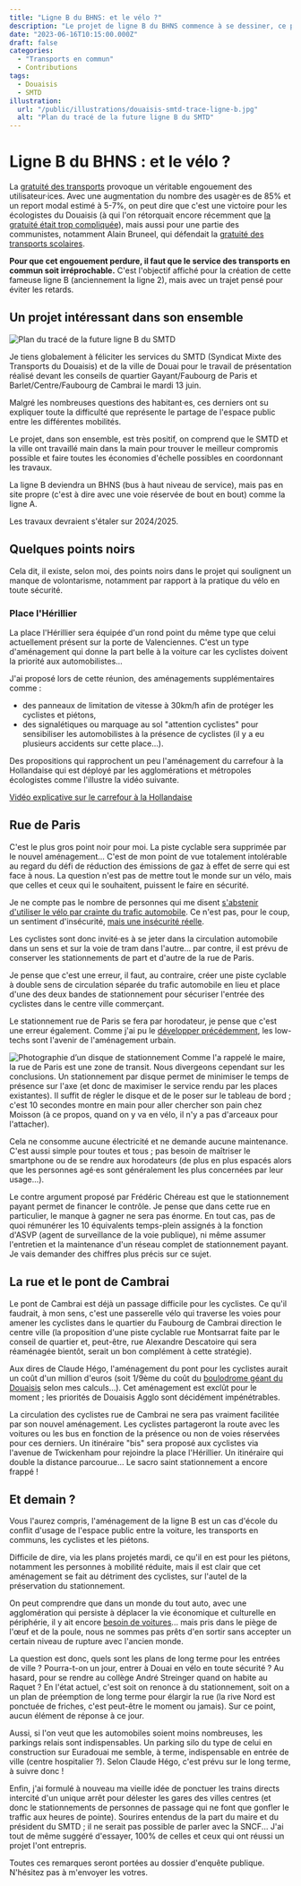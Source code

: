 ```yaml
---
title: "Ligne B du BHNS: et le vélo ?"
description: "Le projet de ligne B du BHNS commence à se dessiner, ce projet important mérite qu'on s'y penche un peu."
date: "2023-06-16T10:15:00.000Z"
draft: false
categories:
  - "Transports en commun"
  - Contributions
tags:
  - Douaisis
  - SMTD
illustration:
  url: "/public/illustrations/douaisis-smtd-trace-ligne-b.jpg"
  alt: "Plan du tracé de la future ligne B du SMTD"
---
```


# Ligne B du BHNS : et le vélo ?

La [gratuité des transports](./gratuite-des-transports-bilan-et-projections) provoque un véritable engouement des utilisateur·ices. Avec une augmentation du nombre des usagèr·es de 85% et un report modal estimé à 5-7%, on peut dire que c'est une victoire pour les écologistes du Douaisis (à qui l'on rétorquait encore récemment que [la gratuité était trop compliquée](https://www.lobservateur.fr/douaisis/2020/08/04/transports-du-douaisis-pourquoi-la-gratuite-est-compliquee/)), mais aussi pour une partie des communistes, notamment Alain Bruneel, qui défendait la [gratuité des transports scolaires](https://www.assemblee-nationale.fr/dyn/15/dossiers/gratuite_transports_scolaires).

**Pour que cet engouement perdure, il faut que le service des transports en commun soit irréprochable.** C'est l'objectif affiché pour la création de cette fameuse ligne B (anciennement la ligne 2), mais avec un trajet pensé pour éviter les retards.

## Un projet intéressant dans son ensemble

![Plan du tracé de la future ligne B du SMTD](/public/illustrations/douaisis-smtd-trace-ligne-b.jpg)

Je tiens globalement à féliciter les services du SMTD (Syndicat Mixte des Transports du Douaisis) et de la ville de Douai pour le travail de présentation réalisé devant les conseils de quartier Gayant/Faubourg de Paris et Barlet/Centre/Faubourg de Cambrai le mardi 13 juin.

Malgré les nombreuses questions des habitant·es, ces derniers ont su expliquer toute la difficulté que représente le partage de l'espace public entre les différentes mobilités.

Le projet, dans son ensemble, est très positif, on comprend que le SMTD et la ville ont travaillé main dans la main pour trouver le meilleur compromis possible et faire toutes les économies d'échelle possibles en coordonnant les travaux.

La ligne B deviendra un BHNS (bus à haut niveau de service), mais pas en site propre (c'est à dire avec une voie réservée de bout en bout) comme la ligne A.

Les travaux devraient s'étaler sur 2024/2025.

## Quelques points noirs

Cela dit, il existe, selon moi, des points noirs dans le projet qui soulignent un manque de volontarisme, notamment par rapport à la pratique du vélo en toute sécurité.

### Place l'Hérillier

La place l'Hérillier sera équipée d'un rond point du même type que celui actuellement présent sur la porte de Valenciennes. C'est un type d'aménagement qui donne la part belle à la voiture car les cyclistes doivent la priorité aux automobilistes...

J'ai proposé lors de cette réunion, des aménagements supplémentaires comme :

- des panneaux de limitation de vitesse à 30km/h afin de protéger les cyclistes et piétons,
- des signalétiques ou marquage au sol "attention cyclistes" pour sensibiliser les automobilistes à la présence de cyclistes (il y a eu plusieurs accidents sur cette place...).

Des propositions qui rapprochent un peu l'aménagement du carrefour à la Hollandaise qui est déployé par les agglomérations et métropoles écologistes comme l'illustre la vidéo suivante.

[Vidéo explicative sur le carrefour à la Hollandaise](https://www.youtube.com/watch?v=IBhxscREVxw "📺")

## Rue de Paris

C'est le plus gros point noir pour moi. La piste cyclable sera supprimée par le nouvel aménagement... C'est de mon point de vue totalement intolérable au regard du défi de réduction des émissions de gaz à effet de serre qui est face à nous. La question n'est pas de mettre tout le monde sur un vélo, mais que celles et ceux qui le souhaitent, puissent le faire en sécurité.

Je ne compte pas le nombre de personnes qui me disent [s'abstenir d'utiliser le vélo par crainte du trafic automobile](https://www.20minutes.fr/paris/3257635-20220323-insecurite-frein-pratique-feminine-velo-plus-pistes-cyclables-plus-femmes). Ce n'est pas, pour le coup, un sentiment d'insécurité, [mais une insécurité réelle](https://france3-regions.francetvinfo.fr/occitanie/haute-garonne/toulouse/sensation-d-insecurite-permanente-a-toulouse-un-cycliste-filme-ses-trajets-a-velo-pour-denoncer-les-incivilites-2242885.html).

Les cyclistes sont donc invité·es à se jeter dans la circulation automobile dans un sens et sur la voie de tram dans l'autre... par contre, il est prévu de conserver les stationnements de part et d'autre de la rue de Paris.

Je pense que c'est une erreur, il faut, au contraire, créer une piste cyclable à double sens de circulation séparée du trafic automobile en lieu et place d'une des deux bandes de stationnement pour sécuriser l'entrée des cyclistes dans le centre ville commerçant.

Le stationnement rue de Paris se fera par horodateur, je pense que c'est une erreur également. Comme j'ai pu le [développer précédemment](./amenagement-de-la-ville-creons-les-possibles#automatiser-ou-simplifier), les low-techs sont l'avenir de l'aménagement urbain.

![Photographie d’un disque de stationnement](/public/illustrations/disque-stationnement.jpg "🖼➡️") Comme l'a rappelé le maire, la rue de Paris est une zone de transit. Nous divergeons cependant sur les conclusions. Un stationnement par disque permet de minimiser le temps de présence sur l'axe (et donc de maximiser le service rendu par les places existantes). Il suffit de régler le disque et de le poser sur le tableau de bord ; c'est 10 secondes montre en main pour aller chercher son pain chez Moisson (à ce propos, quand on y va en vélo, il n'y a pas d'arceaux pour l'attacher).

Cela ne consomme aucune électricité et ne demande aucune maintenance. C'est aussi simple pour toutes et tous ; pas besoin de maîtriser le smartphone ou de se rendre aux horodateurs (de plus en plus espacés alors que les personnes agé·es sont généralement les plus concernées par leur usage...).

Le contre argument proposé par Frédéric Chéreau est que le stationnement payant permet de financer le contrôle. Je pense que dans cette rue en particulier, le manque à gagner ne sera pas énorme. En tout cas, pas de quoi rémunérer les 10 équivalents temps-plein assignés à la fonction d'ASVP (agent de surveillance de la voie publique), ni même assumer l'entretien et la maintenance d'un réseau complet de stationnement payant. Je vais demander des chiffres plus précis sur ce sujet.

## La rue et le pont de Cambrai

Le pont de Cambrai est déjà un passage difficile pour les cyclistes. Ce qu'il faudrait, à mon sens, c'est une passerelle vélo qui traverse les voies pour amener les cyclistes dans le quartier du Faubourg de Cambrai direction le centre ville (la proposition d'une piste cyclable rue Montsarrat faite par le conseil de quartier et, peut-être, rue Alexandre Descatoire qui sera réaménagée bientôt, serait un bon complément à cette stratégie).

Aux dires de Claude Hégo, l'aménagement du pont pour les cyclistes aurait un coût d'un million d'euros (soit 1/9ème du coût du [boulodrome géant du Douaisis](./inauguration-du-boulodrome-geant-du-douaisis) selon mes calculs...). Cet aménagement est exclût pour le moment ; les priorités de Douaisis Agglo sont décidément impénétrables.

La circulation des cyclistes rue de Cambrai ne sera pas vraiment facilitée par son nouvel aménagement. Les cyclistes partageront la route avec les voitures ou les bus en fonction de la présence ou non de voies réservées pour ces derniers. Un itinéraire "bis" sera proposé aux cyclistes via l'avenue de Twickenham pour rejoindre la place l'Hérillier. Un itinéraire qui double la distance parcourue... Le sacro saint stationnement a encore frappé !

## Et demain ?

Vous l'aurez compris, l'aménagement de la ligne B est un cas d'école du conflit d'usage de l'espace public entre la voiture, les transports en communs, les cyclistes et les piétons.

Difficile de dire, via les plans projetés mardi, ce qu'il en est pour les piétons, notamment les personnes à mobilité réduite, mais il est clair que cet aménagement se fait au détriment des cyclistes, sur l'autel de la préservation du stationnement.

On peut comprendre que dans un monde du tout auto, avec une agglomération qui persiste à déplacer la vie économique et culturelle en périphérie, il y ait encore [besoin de voitures](https://nicolasfroidure.fr/blog/quel-avenir-pour-l-automobile)... mais pris dans le piège de l'œuf et de la poule, nous ne sommes pas prêts d'en sortir sans accepter un certain niveau de rupture avec l'ancien monde.

La question est donc, quels sont les plans de long terme pour les entrées de ville ? Pourra-t-on un jour, entrer à Douai en vélo en toute sécurité ? Au hasard, pour se rendre au collège André Streinger quand on habite au Raquet ? En l'état actuel, c'est soit on renonce à du stationnement, soit on a un plan de préemption de long terme pour élargir la rue (la rive Nord est ponctuée de friches, c'est peut-être le moment ou jamais). Sur ce point, aucun élément de réponse à ce jour.

Aussi, si l'on veut que les automobiles soient moins nombreuses, les parkings relais sont indispensables. Un parking silo du type de celui en construction sur Euradouai me semble, à terme, indispensable en entrée de ville (centre hospitalier ?). Selon Claude Hégo, c'est prévu sur le long terme, à suivre donc !

Enfin, j'ai formulé à nouveau ma vieille idée de ponctuer les trains directs intercité d'un unique arrêt pour délester les gares des villes centres (et donc le stationnements de personnes de passage qui ne font que gonfler le traffic aux heures de pointe). Sourires entendus de la part du maire et du président du SMTD ; il ne serait pas possible de parler avec la SNCF... J'ai tout de même suggéré d'essayer, 100% de celles et ceux qui ont réussi un projet l'ont entrepris.

Toutes ces remarques seront portées au dossier d'enquête publique. N'hésitez pas à m'envoyer les votres.
